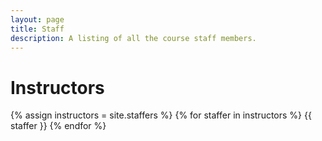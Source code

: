 ```yaml
---
layout: page
title: Staff
description: A listing of all the course staff members.
---
```


# Instructors

{% assign instructors = site.staffers %}
{% for staffer in instructors %}
{{ staffer }}
{% endfor %}
